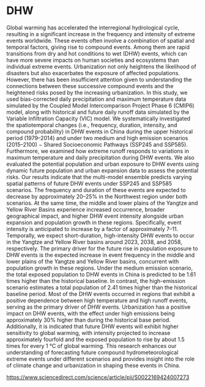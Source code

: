# DHW
Global warming has accelerated the interregional hydrological cycle, resulting in a significant increase in the frequency and intensity of extreme events worldwide. These events often involve a combination of spatial and temporal factors, giving rise to compound events. Among them are rapid transitions from dry and hot conditions to wet (DHW) events, which can have more severe impacts on human societies and ecosystems than individual extreme events. Urbanization not only heightens the likelihood of disasters but also exacerbates the exposure of affected populations. However, there has been insufficient attention given to understanding the connections between these successive compound events and the heightened risks posed by the increasing urbanization. In this study, we used bias-corrected daily precipitation and maximum temperature data simulated by the Coupled Model Intercomparison Project Phase 6 (CMIP6) model, along with historical and future daily runoff data simulated by the Variable Infiltration Capacity (VIC) model. We systematically investigated the spatiotemporal changes (i.e., frequency, duration, intensity, and compound probability) in DHW events in China during the upper historical period (1979–2014) and under two medium and high emission scenarios (2015–2100) − Shared Socioeconomic Pathways (SSP245 and SSP585). Furthermore, we examined how extreme runoff responds to variations in maximum temperature and daily precipitation during DHW events. We also evaluated the potential population and urban exposure to DHW events using dynamic future population and urban expansion data to assess the potential risks. Our results indicate that the multi-model ensemble predicts varying spatial patterns of future DHW events under SSP245 and SSP585 scenarios. The frequency and duration of these events are expected to decrease by approximately 20–25% in the Northwest region under both scenarios. At the same time, the middle and lower plains of the Yangtze and Yellow River Basins experience increased occurrence, broader geographical impact, and higher DHW event intensity alongside urban expansion and population growth in these regions. Specifically, event intensity is anticipated to increase by a factor of approximately 7–11. Temporally, we expect short-duration, high-intensity DHW events to occur in the Yangtze and Yellow River basins around 2023, 2038, and 2058, respectively. The primary driver for the future rise in population exposure to DHW events is the expected increase in event frequency in the middle and lower plains of the Yangtze and Yellow River basins, concurrent with population growth in these regions. Under the medium emission scenario, the total exposed population to DHW events in China is predicted to be 1.61 times higher than the historical baseline. In contrast, the high-emission scenario estimates a total population of 2.41 times higher than the historical baseline period. Most of the DHW events occurred in regions that exhibit a positive dependence between high temperature and high runoff events, serving as the primary driver of DHW events. Urbanization has a positive impact on DHW events, with the effect under high emissions being approximately 30% higher than during the historical base period. Additionally, it is indicated that future DHW events will exhibit higher sensitivity to global warming, with intensity projected to increase approximately fourfold and the exposed population to rise by about 1.5 times for every 1 °C of global warming. This research enhances our understanding of forecasting future compound hydrometeorological extreme events under different scenarios and provides insight into the role of climate change and urbanization in shaping these events in China.

https://www.sciencedirect.com/science/article/pii/S0022169424007273
